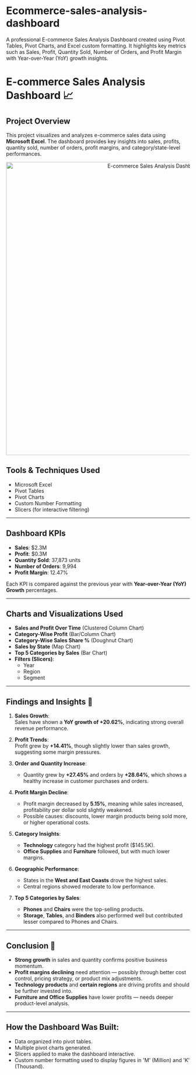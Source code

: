 # Ecommerce-sales-analysis-dashboard
A professional E-commerce Sales Analysis Dashboard created using Pivot Tables, Pivot Charts, and Excel custom formatting. It highlights key metrics such as Sales, Profit, Quantity Sold, Number of Orders, and Profit Margin with Year-over-Year (YoY) growth insights.

# E-commerce Sales Analysis Dashboard 📈

## Project Overview
This project visualizes and analyzes e-commerce sales data using **Microsoft Excel**. 
The dashboard provides key insights into sales, profits, quantity sold, number of orders, profit margins, and category/state-level performances.

<p align="center">
  <img src="Images/ecommerce-dashboard.png" alt="E-commerce Sales Analysis Dashboard" width="800"/>
</p>


## Tools & Techniques Used
- Microsoft Excel
- Pivot Tables
- Pivot Charts
- Custom Number Formatting
- Slicers (for interactive filtering)

---

## Dashboard KPIs
- **Sales**: $2.3M
- **Profit**: $0.3M
- **Quantity Sold**: 37,873 units
- **Number of Orders**: 9,994
- **Profit Margin**: 12.47%

Each KPI is compared against the previous year with **Year-over-Year (YoY) Growth** percentages.

---

## Charts and Visualizations Used
- **Sales and Profit Over Time** (Clustered Column Chart)
- **Category-Wise Profit** (Bar/Column Chart)
- **Category-Wise Sales Share %** (Doughnut Chart)
- **Sales by State** (Map Chart)
- **Top 5 Categories by Sales** (Bar Chart)
- **Filters (Slicers)**:
  - Year
  - Region
  - Segment

---

## Findings and Insights 🧠

1. **Sales Growth**:  
   Sales have shown a **YoY growth of +20.62%**, indicating strong overall revenue performance.

2. **Profit Trends**:  
   Profit grew by **+14.41%**, though slightly lower than sales growth, suggesting some margin pressures.

3. **Order and Quantity Increase**:  
   - Quantity grew by **+27.45%** and orders by **+28.64%**, which shows a healthy increase in customer purchases and orders.

4. **Profit Margin Decline**:  
   - Profit margin decreased by **5.15%**, meaning while sales increased, profitability per dollar sold slightly weakened.
   - Possible causes: discounts, lower margin products being sold more, or higher operational costs.

5. **Category Insights**:
   - **Technology** category had the highest profit ($145.5K).
   - **Office Supplies** and **Furniture** followed, but with much lower margins.

6. **Geographic Performance**:
   - States in the **West and East Coasts** drove the highest sales.
   - Central regions showed moderate to low performance.

7. **Top 5 Categories by Sales**:
   - **Phones** and **Chairs** were the top-selling products.
   - **Storage**, **Tables**, and **Binders** also performed well but contributed lesser compared to Phones and Chairs.

---

## Conclusion 🎯
- **Strong growth** in sales and quantity confirms positive business momentum.
- **Profit margins declining** need attention — possibly through better cost control, pricing strategy, or product mix adjustments.
- **Technology products** and **certain regions** are driving profits and should be further invested into.
- **Furniture and Office Supplies** have lower profits — needs deeper product-level analysis.

---

## How the Dashboard Was Built:
- Data organized into pivot tables.
- Multiple pivot charts generated.
- Slicers applied to make the dashboard interactive.
- Custom number formatting used to display figures in 'M' (Million) and 'K' (Thousand).


